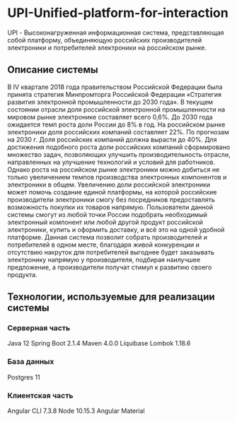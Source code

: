 # UPI-Unified-platform-for-interaction

UPI - Высоконагруженная информационная система, представляющая собой платформу, объединяющую российских производителей электроники и потребителей электроники на российском рынке.

## Описание системы

В IV квартале 2018 года правительством Российской Федерации была принята стратегия Минпромторга Российской Федерации «Стратегия развития электронной промышленности до 2030 года». 
В текущем состоянии отрасли доля российской электронной промышленности на мировом рынке электронике составляет всего 0,6%. До 2030 года ожидается темп роста доли России до 8% в год. На российском рынке электроники доля российских компаний составляет 22%. По прогнозам на 2030 г. Доля российских компаний должна вырасти до 40%.
Для достижения подобного роста доли российских компаний сформировано множество задач, позволяющих улучшить производительность отрасли, направленных на улучшение технологий и условий для работников. Однако роста на российском рынке электроники можно добиться не только увеличением темпов производства электронных компонентов и электроники в общем. 
Увеличению доли российской электроники может помочь создание единой платформы, на которой российские производители электроники смогу без посредников предоставлять возможность покупки их товаров напрямую. Пользователи данной системы смогут из любой точки России подобрать необходимый электронный компонент или любой другой продукт российской электроники, купить и оформить доставку, и всё это на одной удобной платформе. Данная система позволит собрать производителей и потребителей в одном месте, благодаря живой конкуренции и отсутствию накруток для потребителей выгоднее будет заказывать электронику напрямую у производителя, подбирая наилучшее предложение, а производители получат стимул к развитию своего продукта.

## Технологии, используемые для реализации системы

### Серверная часть

Java 12
Spring Boot 2.1.4
Maven 4.0.0
Liquibase
Lombok 1.18.6

### База данных

Postgres 11

### Клиентская часть

Angular CLI 7.3.8
Node 10.15.3
Angular Material